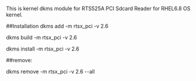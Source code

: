 This is kernel dkms  module for RTS525A PCI Sdcard Reader for RHEL6.8 OS kernel.


##Installation
dkms add  -m rtsx_pci -v 2.6

dkms build -m rtsx_pci -v 2.6

dkms install -m rtsx_pci -v 2.6

##remove:

dkms remove  -m rtsx_pci -v 2.6 --all


